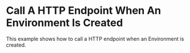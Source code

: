 # Call A HTTP Endpoint When An Environment Is Created

This example shows how to call a HTTP endpoint when an Environment is created.
